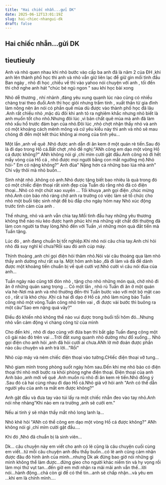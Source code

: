 ```yaml
---
title: "Hai chiếc nhẫn...gửi DK"
date: 2025-06-12T13:01:19Z
slug: hai-chiec-nhangui-dk
draft: false
---
```


## Hai chiếc nhẫn...gửi DK

## tieutieuly

Anh và nhỏ quen nhau khi nhỏ bước vào cấp ba anh đã là năm 2 của ĐH ,khi anh lên thành phố học thì anh và nhỏ vẫn giữ liên lạc để giữ gìn mối tình đầu 
Ban ngày , nhỏ đi học ,chiều về thì vào yahoo nói chuyện với anh , tối đến thì chờ nghe anh hát "chúc bé ngủ ngon " sau khi học bài xong 
 
Nhỏ dễ thương , nhí nhảnh ,đáng yêu xung quanh lúc nào cũng có nhiều chàng trai theo đuổi.Anh thì học giỏi nhưng trầm tính , xuất thân từ gia đình làm nông nên ăn nói có phần quê mùa dù được vào thành phố học đã lâu .Anh rất chiều nhỏ ,mặc dù đôi khi anh tỏ ra nghiêm khắc nhưng nhỏ biết là anh muốn tốt cho nhỏ.Nhưng đôi lúc ,vì bản chất quê mùa mà anh đã làm nhỏ xấu hổ trước đám bạn của nhỏ.Đôi lúc ,nhỏ chợt nhận thấy nhỏ và anh có một khoảng cách mênh mông và cứ yêu kiểu này thì anh và nhỏ sẽ mau chóng đi đến một kết thúc không ai mong của tình yêu...
 
Một lần ,anh về quê .Nhỏ được anh dẫn đi ăn kem ở một quán rẻ tiền.Sau đó là đi dạo trong Hồ cá.Bất chợt ,nhỏ đề nghị:"ANh cõng em dạo một vòng Hồ cá được không?"
ANh không nói gì ,chỉ mỉm cười gật đầu.Anh cõng nó đi hết mấy vòng của Hồ cá , nhỏ được mọi người bằng con mắt ngưỡng mộ.Nhỏ hỏi-" Em có nặng không?"
Anh đùa" Nặng hơn cả những bao lúa nhà anh"
Chi vậy thôi mà nhỏ buồn...
 
Sinh nhật nhỏ ,không có anh.Nhỏ được tặng biết bao nhiêu là quà trong đó có một chiếc điện thoại rất xinh đẹp của Tuấn dù rằng nhỏ đã có điện thoại...Nhỏ có một chút xao xuyến ...
Tối khuya ,anh gọi điện ,chúc mừng nhỏ.Anh còn bảo nhỏ ráng chờ anh ra trường có việc làm sẽ tổ chức cho nhỏ một buổi tiệc sinh nhật để bù đắp cho ngày hôm nay 
Nhỏ xúc động trước tình cảm của anh .
 
Thế nhưng, nhỏ và anh vẫn chia tay.Mối tình đầu hay những yêu thương không thể nào níu kéo được hạnh phúc khi mà những vật chất đời thường đã làm con người ta thay lòng.Nhỏ đến với Tuấn ,vì những món quà đắt tiền mà Tuấn tặng.
 
Lúc đó , anh đang chuẩn bị tốt nghiệp.Khi nhỏ nói câu chia tay.Anh chỉ hỏi nhỏ đã suy nghĩ kĩ chưa?Rồi sau đó anh cúp máy.
 
Thỉnh thoảng ,anh chỉ gọi điện hỏi thăm nhỏ.Nói vài câu thoáng qua làm nhỏ thấy anh dường như rất xa lạ.
Một hôm anh bảo ,đã đi làm và đã để dành được một khoảng tiền chuẩn bị về quê cưới vợ.Nhỏ cười vì câu nói đùa của anh...
 
Tuấn ngày nào cũng tới đón nhỏ , tặng cho nhỏ những món quà, chở nhỏ đi ăn ở những quán sang trọng ...
Có một lần , nhỏ rủ Tuấn đi ăn ở một quán vỉa hè-Nơi mà anh và nhỏ thường đến-thì Tuấn bước vào với một bộ mặt cao có , rất ư là khó chịu .Khi cả hai đi dạo ở Hồ cá ,nhỏ làm nũng bảo Tuấn cõng nhỏ một vòng.Tuấn cõng nhỏ trên vai , đi được vài bước thì buông ra một câu"Sao em nặng quá vây?"
 
Điều đó khiến nhỏ không thể nào vui được trong buổi tối hôm đó...Nhưng nhỏ vẫn cảm động vì chàng công tử của mình
 
Cho đến khi , nhỏ đi dạo cùng với đứa bạn thì bắt gặp Tuấn đang cõng một cô gái nào đó trên vai ...Trời đất xung quanh nhỏ dường như đổ xuống...
Nhỏ gọi điện cho anh hỏi ,anh đã hỏi cưới ai chưa.ANh lờ mờ đoán được phần nào câu chuyện và anh trả lời..."Rồi"
 
Nhỏ cúp máy và ném chiếc điện thoại vào tường.CHiếc điện thoại vỡ tung...
 
Nhỏ giam mình trong phòng suốt ngày hôm sau.Đến khi mẹ nhỏ bảo có điện thoại thì nhỏ mới bước ra khỏi phòng nghe điện thoại.
Điện thoại của anh
Anh bảo ,anh mới về quê .Anh muốn rủ nhỏ đi ăn kem rẻ tiền.Nhỏ đồng ý .Sau đó cả hai cùng nhau đi dạo Hồ cá.Nhỏ giả vờ hỏi anh "Anh có thể dẫn người yêu của anh ra mắt em được không?"
 
Anh gật đầu và đưa tay vào túi lấy ra một chiếc nhẫn đeo vào tay nhỏ.Anh nói nhẹ nhàng"Khi nào em ra trường ,anh sẽ cưới em."
 
Nếu ai tinh ý sẽ nhận thấy mắt nhỏ long lanh lạ...
 
Nhỏ khẽ hỏi "ANh có thể cõng em dạo một vòng Hồ cá được không?"
ANh không nói gì ,chỉ mỉm cười gật đầu....
 
Khi đó ,Nhỏ đã chuẩn bị là sinh viên...

Dk... câu chuyện này em viết cho anh có lẽ cũng là câu chuyện cuối cùng em viết...từ mỗi câu chuyện anh đều thấy buồn...có lẽ anh cũng cảm nhận được đâu đó hình ảnh của mình...nhưng Dk ak đừng bao giờ nói những gì mình không thể làm được...đừng gieo cho người khác niềm tin và hy vọng rồi làm mọi thứ vụt tan...đến giờ em mới nhận ra mãi mãi anh vẫn thế...lời nói...hành động...chả còn gì để có thể tin...anh sẽ chấp nhận...và yêu em ...khi em là chính mình....